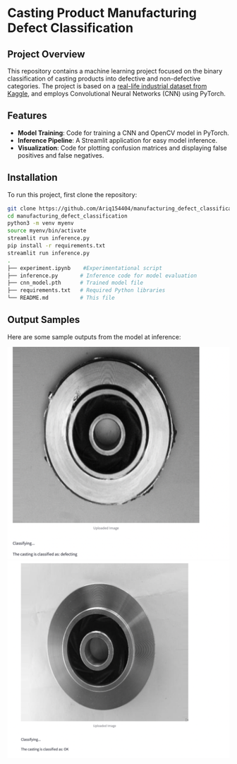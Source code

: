 # Casting Product Manufacturing Defect Classification

## Project Overview
This repository contains a machine learning project focused on the binary classification of casting products into defective and non-defective categories. The project is based on a [real-life industrial dataset from Kaggle](https://www.kaggle.com/datasets/ravirajsinh45/real-life-industrial-dataset-of-casting-product/data), and employs Convolutional Neural Networks (CNN) using PyTorch.

## Features
- **Model Training**: Code for training a CNN and OpenCV model in PyTorch.
- **Inference Pipeline**: A Streamlit application for easy model inference.
- **Visualization**: Code for plotting confusion matrices and displaying false positives and false negatives.

## Installation
To run this project, first clone the repository:
```bash
git clone https://github.com/Ariq154404/manufacturing_defect_classification
cd manufacturing_defect_classification
python3 -m venv myenv
source myenv/bin/activate
streamlit run inference.py
pip install -r requirements.txt
streamlit run inference.py
.
├── experiment.ipynb    #Experimentational script
├── inference.py       # Inference code for model evaluation
├── cnn_model.pth      # Trained model file
├── requirements.txt   # Required Python libraries
└── README.md          # This file 
```
## Output Samples

Here are some sample outputs from the model at inference:

![Defective Casting Sample](https://github.com/Ariq154404/manufacturing_defect_classification/blob/main/out2.png)
![Non-Defective Casting Sample](https://github.com/Ariq154404/manufacturing_defect_classification/blob/main/out1.png)